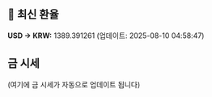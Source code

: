 
## 💱 최신 환율
<!-- EXCHANGE_RATE_START -->
**USD → KRW:** 1389.391261 (업데이트: 2025-08-10 04:58:47)
<!-- EXCHANGE_RATE_END -->

## 금 시세
<!-- GOLD_PRICE_START -->
(여기에 금 시세가 자동으로 업데이트 됩니다)
<!-- GOLD_PRICE_END -->


